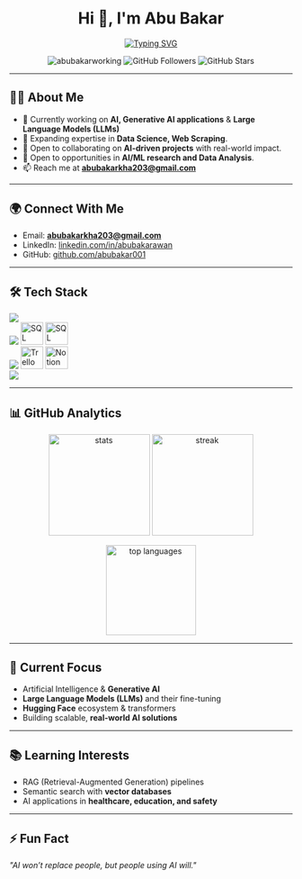 <h1 align="center">Hi 👋, I'm Abu Bakar</h1>

<p align="center">
  <a href="https://git.io/typing-svg">
    <img src="https://readme-typing-svg.herokuapp.com?font=Fira+Code&pause=1000&color=0e75b6&center=true&vCenter=true&width=600&lines=AI+%26+Generative+AI+;Data+Science;Building+Human-Centric+AI+Apps;Always+Learning+%26+Innovating" alt="Typing SVG" />
  </a>
</p>

<p align="center">
  <img src="https://komarev.com/ghpvc/?username=abubakarworking&label=Profile%20views&color=0e75b6&style=flat" alt="abubakarworking" /> 
  <img src="https://img.shields.io/github/followers/abubakarworking?label=Followers&style=social" alt="GitHub Followers" />
  <img src="https://img.shields.io/github/stars/abubakarworking?affiliations=OWNER%2CCOLLABORATOR&style=social" alt="GitHub Stars" />
</p>

---

## 👨‍💻 About Me
- 🔭 Currently working on **AI, Generative AI applications** & **Large Language Models (LLMs)**   
- 🌱 Expanding expertise in **Data Science, Web Scraping**.  
- 👯 Open to collaborating on **AI-driven projects** with real-world impact.  
- 🤝 Open to opportunities in **AI/ML research and Data Analysis**.  
- 📫 Reach me at **abubakarkha203@gmail.com**  

---

## 🌍 Connect With Me
- Email: **abubakarkha203@gmail.com**  
- LinkedIn: [linkedin.com/in/abubakarawan](https://www.linkedin.com/in/abubakarawan)  
- GitHub: [github.com/abubakar001](https://github.com/abubakar001) 

---

## 🛠️ Tech Stack
<p align="left">
  <!-- Languages & AI/ML -->
  <img src="https://skillicons.dev/icons?i=python,cpp,pytorch,tensorflow,sklearn,pandas" />
  <br/>
  <!-- Databases -->
  <img src="https://skillicons.dev/icons?i=postgresql" />
  <img src="https://www.svgrepo.com/show/303251/mysql-logo.svg" height="40" width="40" alt="SQL Workbench" />
  <img src="https://img.icons8.com/color/48/microsoft-sql-server.png" height="40" width="40" alt="SQL Server" />
  <br/>
  <!-- Tools & Platforms -->
  <img src="https://skillicons.dev/icons?i=docker,vscode" />
  <img src="https://img.icons8.com/color/48/trello.png" height="40" width="40" alt="Trello" />
  <img src="https://img.icons8.com/color/48/notion.png" height="40" width="40" alt="Notion" />
  <br/>
  <!-- Web -->
  <img src="https://skillicons.dev/icons?i=html,css" />
</p>

---

## 📊 GitHub Analytics
<p align="center">
  <img src="https://github-readme-stats.vercel.app/api?username=abubakarworking&show_icons=true&theme=tokyonight" alt="stats" height="180" />
  <img src="https://github-readme-streak-stats.herokuapp.com/?user=abubakarworking&theme=tokyonight" alt="streak" height="180" />
</p>

<p align="center">
  <img src="https://github-readme-stats.vercel.app/api/top-langs/?username=abubakarworking&layout=compact&theme=tokyonight" alt="top languages" height="160"/>
</p>

---

## 🚀 Current Focus
- Artificial Intelligence & **Generative AI**  
- **Large Language Models (LLMs)** and their fine-tuning  
- **Hugging Face** ecosystem & transformers  
- Building scalable, **real-world AI solutions** 

--- 

## 📚 Learning Interests
- RAG (Retrieval-Augmented Generation) pipelines  
- Semantic search with **vector databases**  
- AI applications in **healthcare, education, and safety**  

---

## ⚡ Fun Fact
_"AI won’t replace people, but people using AI will."_  
